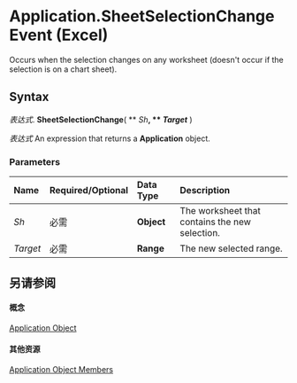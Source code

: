 
# Application.SheetSelectionChange Event (Excel)

Occurs when the selection changes on any worksheet (doesn't occur if the selection is on a chart sheet).


## Syntax

 _表达式_. **SheetSelectionChange**( ** _Sh_**, ** _Target_** )

 _表达式_ An expression that returns a **Application** object.


### Parameters



|**Name**|**Required/Optional**|**Data Type**|**Description**|
|:-----|:-----|:-----|:-----|
| _Sh_|必需|**Object**|The worksheet that contains the new selection.|
| _Target_|必需|**Range**|The new selected range.|

## 另请参阅


#### 概念


[Application Object](19b73597-5cf9-4f56-8227-b5211f657f6f.md)
#### 其他资源


[Application Object Members](http://msdn.microsoft.com/library/4cb9ca42-8d07-cc9c-2d80-4eb9a5921e1e%28Office.15%29.aspx)